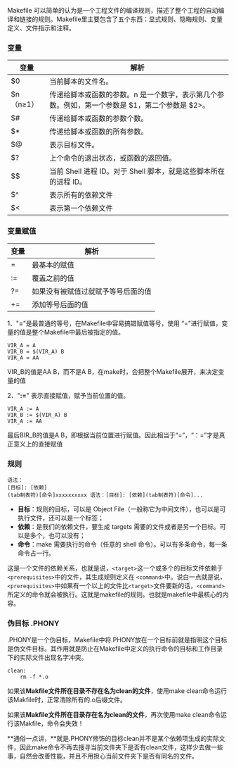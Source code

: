 Makefile 可以简单的认为是一个工程文件的编译规则，描述了整个工程的自动编译和链接的规则。Makefile里主要包含了五个东西：显式规则、隐晦规则、变量定义、文件指示和注释。

### 变量

| 变量      | 解析                                                         |
| --------- | ------------------------------------------------------------ |
| $0        | 当前脚本的文件名。                                           |
| $n（n≥1） | 传递给脚本或函数的参数。n 是一个数字，表示第几个参数。例如，第一个参数是 $1，第二个参数是 $2>。 |
| $#        | 传递给脚本或函数的参数个数。                                 |
| $*        | 传递给脚本或函数的所有参数。                                 |
| $@        | 表示目标文件。                                               |
| $?        | 上个命令的退出状态，或函数的返回值。                         |
| $$        | 当前 Shell 进程 ID。对于 Shell 脚本，就是这些脚本所在的进程 ID。 |
| $^        | 表示所有的依赖文件                                           |
| $<        | 表示第一个依赖文件                                           |

### 变量赋值

| 变量 | 解析                               |
| ---- | ---------------------------------- |
| =    | 最基本的赋值                       |
| :=   | 覆盖之前的值                       |
| ?=   | 如果没有被赋值过就赋予等号后面的值 |
| +=   | 添加等号后面的值                   |

1、"**=**"是最普通的等号，在Makefile中容易搞错赋值等号，使用 “=”进行赋值，变量的值是整个Makefile中最后被指定的值。

```text
VIR_A = A
VIR_B = $(VIR_A) B
VIR_A = AA
```

VIR_B的值是AA B，而不是A B，在make时，会把整个Makefile展开，来决定变量的值

2、"**:=**" 表示直接赋值，赋予当前位置的值。

```text
VIR_A := A
VIR_B := $(VIR_A) B
VIR_A := AA
```

最后BIR_B的值是A B，即根据当前位置进行赋值。因此相当于“=”，“：=”才是真正意义上的直接赋值

### 规则

```
语法：
[目标]: [依赖]
(tab制表符)[命令]xxxxxxxxxx 语法：[目标]: [依赖](tab制表符)[命令]...
```

- **目标**：规则的目标，可以是 Object File（一般称它为中间文件），也可以是可执行文件，还可以是一个标签；
- **依赖**：是我们的依赖文件，要生成 targets 需要的文件或者是另一个目标。可以是多个，也可以没有；
- **命令**：make 需要执行的命令（任意的 shell 命令）。可以有多条命令，每一条命令占一行。

这是一个文件的依赖关系，也就是说，`<target>`这一个或多个的目标文件依赖于`<prerequisites>`中的文件，其生成规则定义在 `<command>`中。说白一点就是说，`<prerequisites>`中如果有一个以上的文件比`<target>`文件要新的话，`<command>`所定义的命令就会被执行。这就是makefile的规则。也就是makefile中最核心的内容。

### 伪目标 .PHONY

.PHONY是一个伪目标，Makefile中将.PHONY放在一个目标前就是指明这个目标是伪文件目标。其作用就是防止在Makefile中定义的执行命令的目标和工作目录下的实际文件出现名字冲突。

```
clean:
    rm -f *.o 
```

如果该**Makfile文件所在目录不存在名为clean的文件**，使用make clean命令运行该Makfile时，正常清除所有的.o后缀文件。

如果该**Makfile文件所在目录存在名为clean的文件**，再次使用make clean命令运行该Makfile，命令会失效！

**通俗一点讲，**就是.PHONY修饰的目标clean并不是某个依赖项生成的实际文件，因此make命令不再去搜寻当前文件夹下是否有clean文件，这样少去做一些事，自然会改善性能，并且不用担心当前文件夹下是否有同名的文件。
